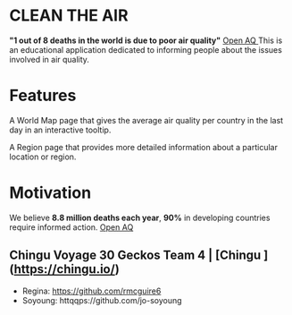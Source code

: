 # CLEAN THE AIR

**"1 out of 8 deaths in the world is due to poor air quality"** [Open AQ ](https://openAQ.org)
This is an educational application dedicated to informing people about the issues involved in air quality.

# Features

A World Map page that gives the average air quality per country in the last day in an interactive tooltip.

A Region page that provides more detailed information about a particular location or region.

# Motivation

We believe **8.8 million deaths each year**, **90%** in developing countries require informed action. [Open AQ ](https://openAQ.org/#/why)

## Chingu Voyage 30 Geckos Team 4 | [Chingu ] (https://chingu.io/)

- Regina: https://github.com/rmcguire6
- Soyoung: httqqps://github.com/jo-soyoung
